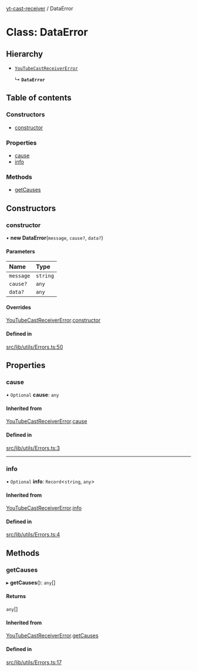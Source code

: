 [yt-cast-receiver](../README.md) / DataError

# Class: DataError

## Hierarchy

- [`YouTubeCastReceiverError`](YouTubeCastReceiverError.md)

  ↳ **`DataError`**

## Table of contents

### Constructors

- [constructor](DataError.md#constructor)

### Properties

- [cause](DataError.md#cause)
- [info](DataError.md#info)

### Methods

- [getCauses](DataError.md#getcauses)

## Constructors

### constructor

• **new DataError**(`message`, `cause?`, `data?`)

#### Parameters

| Name | Type |
| :------ | :------ |
| `message` | `string` |
| `cause?` | `any` |
| `data?` | `any` |

#### Overrides

[YouTubeCastReceiverError](YouTubeCastReceiverError.md).[constructor](YouTubeCastReceiverError.md#constructor)

#### Defined in

[src/lib/utils/Errors.ts:50](https://github.com/patrickkfkan/yt-cast-receiver/blob/90cf03d/src/lib/utils/Errors.ts#L50)

## Properties

### cause

• `Optional` **cause**: `any`

#### Inherited from

[YouTubeCastReceiverError](YouTubeCastReceiverError.md).[cause](YouTubeCastReceiverError.md#cause)

#### Defined in

[src/lib/utils/Errors.ts:3](https://github.com/patrickkfkan/yt-cast-receiver/blob/90cf03d/src/lib/utils/Errors.ts#L3)

___

### info

• `Optional` **info**: `Record`<`string`, `any`\>

#### Inherited from

[YouTubeCastReceiverError](YouTubeCastReceiverError.md).[info](YouTubeCastReceiverError.md#info)

#### Defined in

[src/lib/utils/Errors.ts:4](https://github.com/patrickkfkan/yt-cast-receiver/blob/90cf03d/src/lib/utils/Errors.ts#L4)

## Methods

### getCauses

▸ **getCauses**(): `any`[]

#### Returns

`any`[]

#### Inherited from

[YouTubeCastReceiverError](YouTubeCastReceiverError.md).[getCauses](YouTubeCastReceiverError.md#getcauses)

#### Defined in

[src/lib/utils/Errors.ts:17](https://github.com/patrickkfkan/yt-cast-receiver/blob/90cf03d/src/lib/utils/Errors.ts#L17)
